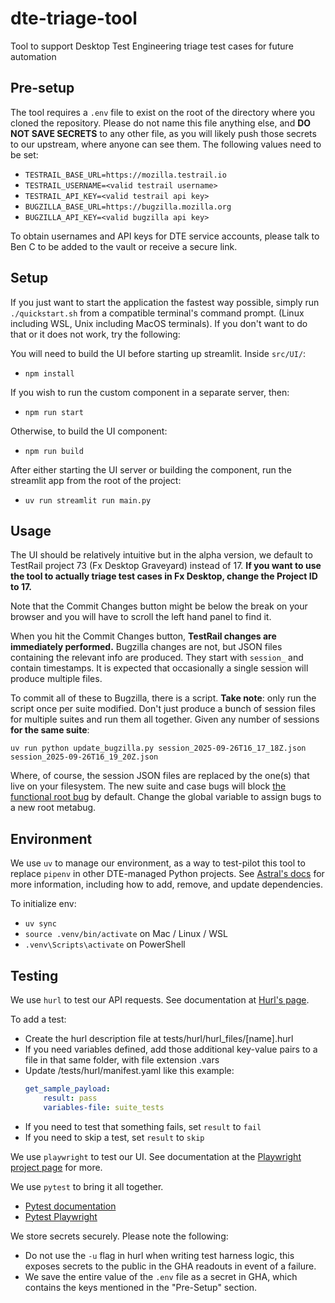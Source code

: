 # dte-triage-tool

Tool to support Desktop Test Engineering triage test cases for future automation

## Pre-setup

The tool requires a `.env` file to exist on the root of the directory where you
cloned the repository. Please do not name this file anything else, and **DO NOT
SAVE SECRETS** to any other file, as you will likely push those secrets to our
upstream, where anyone can see them. The following values need to be set:

* `TESTRAIL_BASE_URL=https://mozilla.testrail.io`
* `TESTRAIL_USERNAME=<valid testrail username>`
* `TESTRAIL_API_KEY=<valid testrail api key>`
* `BUGZILLA_BASE_URL=https://bugzilla.mozilla.org`
* `BUGZILLA_API_KEY=<valid bugzilla api key>`

To obtain usernames and API keys for DTE service accounts, please talk to Ben C
to be added to the vault or receive a secure link.

## Setup

If you just want to start the application the fastest way possible, simply run
`./quickstart.sh` from a compatible terminal's command prompt. (Linux including
WSL, Unix including MacOS terminals). If you don't want to do that or it does
not work, try the following:

You will need to build the UI before starting up streamlit.
Inside `src/UI/`:

* `npm install`

If you wish to run the custom component in a separate server, then:
* `npm run start`

Otherwise, to build the UI component:
* `npm run build`

After either starting the UI server or building the component, run the streamlit
app from the root of the project:
* `uv run streamlit run main.py`

## Usage

The UI should be relatively intuitive but in the alpha version, we default to
TestRail project 73 (Fx Desktop Graveyard) instead of 17. **If you want to use the
tool to actually triage test cases in Fx Desktop, change the Project ID to 17.**

Note that the Commit Changes button might be below the break on your browser and
you will have to scroll the left hand panel to find it.

When you hit the Commit Changes button, **TestRail changes are immediately
performed.** Bugzilla changes are not, but JSON files containing the relevant info
are produced. They start with `session_` and contain timestamps. It is expected
that occasionally a single session will produce multiple files.

To commit all of these to Bugzilla, there is a script. **Take note**: only run
the script once per suite modified. Don't just produce a bunch of session files
for multiple suites and run them all together. Given any number of sessions **for
the same suite**:

`uv run python update_bugzilla.py session_2025-09-26T16_17_18Z.json session_2025-09-26T16_19_20Z.json`

Where, of course, the session JSON files are replaced by the one(s) that live on
your filesystem. The new suite and case bugs will block 
[the functional root bug](https://bugzilla.mozilla.org/show_bug.cgi?id=1976270)
by default. Change the global variable to assign bugs to a new root metabug.

## Environment

We use `uv` to manage our environment, as a way to test-pilot this tool to replace
`pipenv` in other DTE-managed Python projects. See
[Astral's docs](https://docs.astral.sh/uv/) for more information, including how to
add, remove, and update dependencies.

To initialize env:
* `uv sync`
* `source .venv/bin/activate` on Mac / Linux / WSL
* `.venv\Scripts\activate` on PowerShell

## Testing

We use `hurl` to test our API requests. See documentation at
[Hurl's page](https://hurl.dev/).

To add a test:
* Create the hurl description file at tests/hurl/hurl_files/[name].hurl
* If you need variables defined, add those additional key-value pairs to
  a file in that same folder, with file extension .vars
* Update /tests/hurl/manifest.yaml like this example:
    ```yaml
    get_sample_payload:
        result: pass
        variables-file: suite_tests
    ```
* If you need to test that something fails, set `result` to `fail`
* If you need to skip a test, set `result` to `skip`

We use `playwright` to test our UI. See documentation at the
[Playwright project page](https://playwright.dev/python/docs/intro) for more.

We use `pytest` to bring it all together.
* [Pytest documentation](https://docs.pytest.org/en/stable/)
* [Pytest Playwright](https://playwright.dev/python/docs/test-runners)

We store secrets securely. Please note the following:
* Do not use the `-u` flag in hurl when writing test harness logic, this
  exposes secrets to the public in the GHA readouts in event of a failure.
* We save the entire value of the `.env` file as a secret in GHA, which
  contains the keys mentioned in the "Pre-Setup" section.
